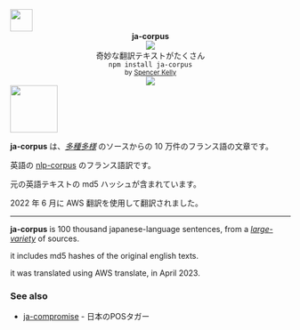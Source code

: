 <img height="40px" src="https://user-images.githubusercontent.com/399657/68221862-17ceb980-ffb8-11e9-87d4-7b30b6488f16.png"/>

<div align="center">
  <div><b>ja-corpus</b></div>
  <img src="https://user-images.githubusercontent.com/399657/68222691-6597f180-ffb9-11e9-8a32-a7f38aa8bded.png"/>
  <div>奇妙な翻訳テキストがたくさん</div>
  <div><code>npm install ja-corpus</code></div>
  <div align="center">
    <sub>
      by
      <a href="https://spencermounta.in/">Spencer Kelly</a>
    </sub>
  </div>
</div>

<div align="center">
  <div>
    <a href="https://npmjs.org/package/ja-corpus">
      <img src="https://img.shields.io/npm/v/ja-corpus.svg?style=flat-square" />
    </a>
  </div>
</div>

<!-- spacer -->
<img height="85px" src="https://user-images.githubusercontent.com/399657/68221862-17ceb980-ffb8-11e9-87d4-7b30b6488f16.png"/>

**ja-corpus** は、*[多種多様](https://github.com/nlp-compromise/nlp-corpus/#contents)* のソースからの 10 万件のフランス語の文章です。

英語の [nlp-corpus](https://github.com/nlp-compromise/nlp-corpus/) のフランス語訳です。

元の英語テキストの md5 ハッシュが含まれています。

2022 年 6 月に AWS 翻訳を使用して翻訳されました。

---
**ja-corpus** is 100 thousand japanese-language sentences, from a *[large-variety](https://github.com/nlp-compromise/nlp-corpus/#contents)* of sources.

it includes md5 hashes of the original english texts.

it was translated using AWS translate, in April 2023.

### See also
* [ja-compromise](http://github.com/nlp-compromise/ja-compromise) - 日本のPOSタガー